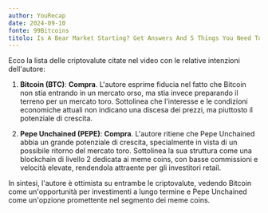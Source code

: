 ```yaml
---
author: YouRecap
date: 2024-09-10
fonte: 99Bitcoins
titolo: Is A Bear Market Starting? Get Answers And 5 Things You Need To Know About Bitcoin!
---
```


Ecco la lista delle criptovalute citate nel video con le relative intenzioni dell'autore:

1. **Bitcoin (BTC)**: **Compra**. L'autore esprime fiducia nel fatto che Bitcoin non stia entrando in un mercato orso, ma stia invece preparando il terreno per un mercato toro. Sottolinea che l'interesse e le condizioni economiche attuali non indicano una discesa dei prezzi, ma piuttosto il potenziale di crescita.

2. **Pepe Unchained (PEPE)**: **Compra**. L'autore ritiene che Pepe Unchained abbia un grande potenziale di crescita, specialmente in vista di un possibile ritorno del mercato toro. Sottolinea la sua struttura come una blockchain di livello 2 dedicata ai meme coins, con basse commissioni e velocità elevate, rendendola attraente per gli investitori retail.

In sintesi, l'autore è ottimista su entrambe le criptovalute, vedendo Bitcoin come un'opportunità per investimenti a lungo termine e Pepe Unchained come un'opzione promettente nel segmento dei meme coins.
